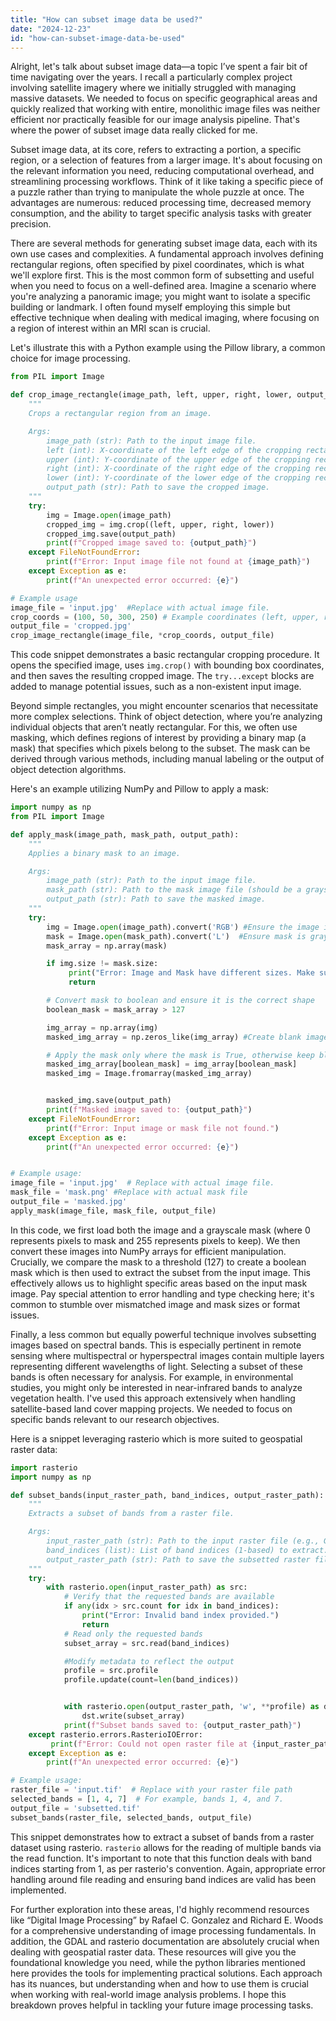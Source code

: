 ```yaml
---
title: "How can subset image data be used?"
date: "2024-12-23"
id: "how-can-subset-image-data-be-used"
---
```


Alright, let's talk about subset image data—a topic I’ve spent a fair bit of time navigating over the years. I recall a particularly complex project involving satellite imagery where we initially struggled with managing massive datasets. We needed to focus on specific geographical areas and quickly realized that working with entire, monolithic image files was neither efficient nor practically feasible for our image analysis pipeline. That's where the power of subset image data really clicked for me.

Subset image data, at its core, refers to extracting a portion, a specific region, or a selection of features from a larger image. It's about focusing on the relevant information you need, reducing computational overhead, and streamlining processing workflows. Think of it like taking a specific piece of a puzzle rather than trying to manipulate the whole puzzle at once. The advantages are numerous: reduced processing time, decreased memory consumption, and the ability to target specific analysis tasks with greater precision.

There are several methods for generating subset image data, each with its own use cases and complexities. A fundamental approach involves defining rectangular regions, often specified by pixel coordinates, which is what we'll explore first. This is the most common form of subsetting and useful when you need to focus on a well-defined area. Imagine a scenario where you're analyzing a panoramic image; you might want to isolate a specific building or landmark. I often found myself employing this simple but effective technique when dealing with medical imaging, where focusing on a region of interest within an MRI scan is crucial.

Let's illustrate this with a Python example using the Pillow library, a common choice for image processing.

```python
from PIL import Image

def crop_image_rectangle(image_path, left, upper, right, lower, output_path):
    """
    Crops a rectangular region from an image.

    Args:
        image_path (str): Path to the input image file.
        left (int): X-coordinate of the left edge of the cropping rectangle.
        upper (int): Y-coordinate of the upper edge of the cropping rectangle.
        right (int): X-coordinate of the right edge of the cropping rectangle.
        lower (int): Y-coordinate of the lower edge of the cropping rectangle.
        output_path (str): Path to save the cropped image.
    """
    try:
        img = Image.open(image_path)
        cropped_img = img.crop((left, upper, right, lower))
        cropped_img.save(output_path)
        print(f"Cropped image saved to: {output_path}")
    except FileNotFoundError:
        print(f"Error: Input image file not found at {image_path}")
    except Exception as e:
        print(f"An unexpected error occurred: {e}")

# Example usage
image_file = 'input.jpg'  #Replace with actual image file.
crop_coords = (100, 50, 300, 250) # Example coordinates (left, upper, right, lower)
output_file = 'cropped.jpg'
crop_image_rectangle(image_file, *crop_coords, output_file)
```

This code snippet demonstrates a basic rectangular cropping procedure. It opens the specified image, uses `img.crop()` with bounding box coordinates, and then saves the resulting cropped image. The `try...except` blocks are added to manage potential issues, such as a non-existent input image.

Beyond simple rectangles, you might encounter scenarios that necessitate more complex selections. Think of object detection, where you’re analyzing individual objects that aren’t neatly rectangular. For this, we often use masking, which defines regions of interest by providing a binary map (a mask) that specifies which pixels belong to the subset. The mask can be derived through various methods, including manual labeling or the output of object detection algorithms.

Here's an example utilizing NumPy and Pillow to apply a mask:

```python
import numpy as np
from PIL import Image

def apply_mask(image_path, mask_path, output_path):
    """
    Applies a binary mask to an image.

    Args:
        image_path (str): Path to the input image file.
        mask_path (str): Path to the mask image file (should be a grayscale image with 0 or 255 values).
        output_path (str): Path to save the masked image.
    """
    try:
        img = Image.open(image_path).convert('RGB') #Ensure the image is RGB
        mask = Image.open(mask_path).convert('L')  #Ensure mask is grayscale
        mask_array = np.array(mask)

        if img.size != mask.size:
             print("Error: Image and Mask have different sizes. Make sure to use a matching mask.")
             return

        # Convert mask to boolean and ensure it is the correct shape
        boolean_mask = mask_array > 127

        img_array = np.array(img)
        masked_img_array = np.zeros_like(img_array) #Create blank image to modify.

        # Apply the mask only where the mask is True, otherwise keep black
        masked_img_array[boolean_mask] = img_array[boolean_mask]
        masked_img = Image.fromarray(masked_img_array)


        masked_img.save(output_path)
        print(f"Masked image saved to: {output_path}")
    except FileNotFoundError:
        print(f"Error: Input image or mask file not found.")
    except Exception as e:
        print(f"An unexpected error occurred: {e}")


# Example usage:
image_file = 'input.jpg'  # Replace with actual image file.
mask_file = 'mask.png' #Replace with actual mask file
output_file = 'masked.jpg'
apply_mask(image_file, mask_file, output_file)

```

In this code, we first load both the image and a grayscale mask (where 0 represents pixels to mask and 255 represents pixels to keep). We then convert these images into NumPy arrays for efficient manipulation. Crucially, we compare the mask to a threshold (127) to create a boolean mask which is then used to extract the subset from the input image. This effectively allows us to highlight specific areas based on the input mask image. Pay special attention to error handling and type checking here; it's common to stumble over mismatched image and mask sizes or format issues.

Finally, a less common but equally powerful technique involves subsetting images based on spectral bands. This is especially pertinent in remote sensing where multispectral or hyperspectral images contain multiple layers representing different wavelengths of light. Selecting a subset of these bands is often necessary for analysis. For example, in environmental studies, you might only be interested in near-infrared bands to analyze vegetation health. I've used this approach extensively when handling satellite-based land cover mapping projects. We needed to focus on specific bands relevant to our research objectives.

Here is a snippet leveraging rasterio which is more suited to geospatial raster data:

```python
import rasterio
import numpy as np

def subset_bands(input_raster_path, band_indices, output_raster_path):
    """
    Extracts a subset of bands from a raster file.

    Args:
        input_raster_path (str): Path to the input raster file (e.g., GeoTIFF).
        band_indices (list): List of band indices (1-based) to extract.
        output_raster_path (str): Path to save the subsetted raster file.
    """
    try:
        with rasterio.open(input_raster_path) as src:
            # Verify that the requested bands are available
            if any(idx > src.count for idx in band_indices):
                print("Error: Invalid band index provided.")
                return
            # Read only the requested bands
            subset_array = src.read(band_indices)

            #Modify metadata to reflect the output
            profile = src.profile
            profile.update(count=len(band_indices))


            with rasterio.open(output_raster_path, 'w', **profile) as dst:
                dst.write(subset_array)
            print(f"Subset bands saved to: {output_raster_path}")
    except rasterio.errors.RasterioIOError:
         print(f"Error: Could not open raster file at {input_raster_path}")
    except Exception as e:
        print(f"An unexpected error occurred: {e}")

# Example usage:
raster_file = 'input.tif'  # Replace with your raster file path
selected_bands = [1, 4, 7]  # For example, bands 1, 4, and 7.
output_file = 'subsetted.tif'
subset_bands(raster_file, selected_bands, output_file)

```

This snippet demonstrates how to extract a subset of bands from a raster dataset using rasterio. `rasterio` allows for the reading of multiple bands via the read function. It's important to note that this function deals with band indices starting from 1, as per rasterio's convention. Again, appropriate error handling around file reading and ensuring band indices are valid has been implemented.

For further exploration into these areas, I'd highly recommend resources like “Digital Image Processing” by Rafael C. Gonzalez and Richard E. Woods for a comprehensive understanding of image processing fundamentals. In addition, the GDAL and rasterio documentation are absolutely crucial when dealing with geospatial raster data. These resources will give you the foundational knowledge you need, while the python libraries mentioned here provides the tools for implementing practical solutions. Each approach has its nuances, but understanding when and how to use them is crucial when working with real-world image analysis problems. I hope this breakdown proves helpful in tackling your future image processing tasks.
